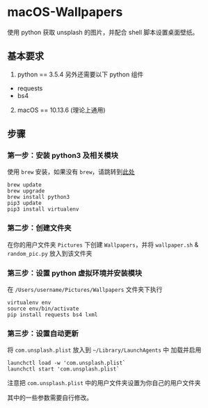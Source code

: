 # macOS-Wallpapers

使用 python 获取 unsplash 的图片，并配合 shell 脚本设置桌面壁纸。

## 基本要求
1. python == 3.5.4
  另外还需要以下 python 组件
  - requests
  - bs4
2. macOS == 10.13.6 (理论上通用)

## 步骤

### 第一步：安装 python3 及相关模块
使用 `brew` 安装，如果没有 `brew`，请跳转到[此处](https://brew.sh)
```
brew update
brew upgrade
brew install python3
pip3 update
pip3 install virtualenv
```

### 第二步：创建文件夹
在你的用户文件夹 `Pictures` 下创建 `Wallpapers`，并将 `wallpaper.sh` & `random_pic.py` 放入到该文件夹

### 第三步：设置 python 虚拟环境并安装模块
在 `/Users/username/Pictures/Wallpapers` 文件夹下执行
```
virtualenv env
source env/bin/activate
pip install requests bs4 lxml
```

### 第三步：设置自动更新
将 `com.unsplash.plist` 放入到 `~/Library/LaunchAgents` 中
加载并启用
```
launchctl load -w 'com.unsplash.plist`
launchctl start 'com.unsplash.plist`
```
注意把 `com.unsplash.plist` 中的用户文件夹设置为你自己的用户文件夹

其中的一些参数需要自行修改。
